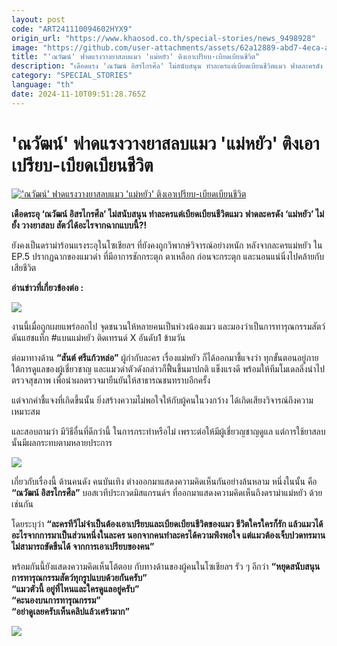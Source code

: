 ```yaml
---
layout: post
code: "ART241110094602HYX9"
origin_url: "https://www.khaosod.co.th/special-stories/news_9498928"
image: "https://github.com/user-attachments/assets/62a12889-abd7-4eca-a608-da09d8596d7c"
title: "'ณวัฒน์' ฟาดแรงวางยาสลบแมว 'แม่หยัว' ติงเอาเปรียบ-เบียดเบียนชีวิต"
description: "เดือดแรง 'ณวัฒน์ อิสรไกรศีล' ไม่สนับสนุน ทำละครแต่เบียดเบียนชีวิตแมว ฟาดละครดัง 'แม่หยัว' ไม่ยั้ง วางยาสลบ สัตว์ได้อะไรจากฉากแบบนี้?!"
category: "SPECIAL_STORIES"
language: "th"
date: 2024-11-10T09:51:28.765Z
---
```


# 'ณวัฒน์' ฟาดแรงวางยาสลบแมว 'แม่หยัว' ติงเอาเปรียบ-เบียดเบียนชีวิต

[!['ณวัฒน์' ฟาดแรงวางยาสลบแมว 'แม่หยัว' ติงเอาเปรียบ-เบียดเบียนชีวิต](https://www.khaosod.co.th/wpapp/uploads/2024/11/nawat101167-8.jpg "'ณวัฒน์' ฟาดแรงวางยาสลบแมว 'แม่หยัว' ติงเอาเปรียบ-เบียดเบียนชีวิต")](https://www.khaosod.co.th/wpapp/uploads/2024/11/nawat101167-8.jpg)

**เดือดระอุ ‘ณวัฒน์ อิสรไกรศีล’ ไม่สนับสนุน ทำละครแต่เบียดเบียนชีวิตแมว** **ฟาดละครดัง ‘แม่หยัว’ ไม่ยั้ง วางยาสลบ สัตว์ได้อะไรจากฉากแบบนี้?!**

ยังคงเป็นดราม่าร้อนแรงระอุในโซเชียลฯ ที่ยังคงถูกวิพากษ์วิจารณ์อย่างหนัก หลังจากละครแม่หยัว ใน EP.5 ปรากฏฉากของแมวดำ ที่มีอาการชักกระตุก ตาเหลือก ก่อนจะกระตุก และนอนแน่นิ่งไปคล้ายกับเสียชีวิต

**อ่านข่าวที่เกี่ยวข้องต่อ :**

[![](https://www.khaosod.co.th/wpapp/uploads/2024/11/nawat101167-10.jpg)](https://www.khaosod.co.th/wpapp/uploads/2024/11/nawat101167-10.jpg)

งานนี้เมื่อถูกเผยแพร่ออกไป จุดชนวนให้หลายคนเป็นห่วงน้องแมว และมองว่าเป็นการทารุณกรรมสัตว์ ดันแฮชแท็ก #แบนแม่หยัว ติดเทรนด์ X อันดับ1 ข้ามวัน

ต่อมาทางด้าน **“สันต์ ศรีแก้วหล่อ”** ผู้กำกับละคร เรื่องแม่หยัว ก็ได้ออกมาชี้แจงว่า ทุกขั้นตอนอยู่ภายใต้การดูแลของผู้เชี่ยวชาญ และแมวดำตัวดังกล่าวก็ฟื้นขึ้นมาปกติ แข็งแรงดี พร้อมให้ทีมโมเดลลิ่งนำไปตรวจสุขภาพ เพื่อนำผลตรวจมายืนยันให้สาธารณชนทราบอีกครั้ง

แต่จากคำชี้แจงที่เกิดขึ้นนั้น ยิ่งสร้างความไม่พอใจให้กับผู้คนในวงกว้าง ได้เกิดเสียงวิจารณ์ถึงความเหมาะสม

และสอบถามว่า มีวิธีอื่นที่ดีกว่านี้ ในการกระทำหรือไม่ เพราะต่อให้มีผู้เชี่ยวญชาญดูแล แต่การใช้ยาสลบนั้นมีผลกระทบตามหลายประการ

[![](https://www.khaosod.co.th/wpapp/uploads/2024/11/nawat101167.jpg)](https://www.khaosod.co.th/wpapp/uploads/2024/11/nawat101167.jpg)

เกี่ยวกับเรื่องนี้ ด้านคนดัง คนบันเทิง ต่างออกมาแสดงความคิดเห็นกันอย่างล้นหลาม หนึ่งในนั้น คือ **“ณวัฒน์ อิสรไกรศีล”** บอสเวทีประกวดมิสแกรนด์ฯ ที่ออกมาแสดงความคิดเห็นถึงดราม่าแม่หยัว ด้วยเช่นกัน

โดยระบุว่า **“ละครทีวีไม่จำเป็นต้องเอาเปรียบและเบียดเบียนชีวิตของแมว ชีวิตใครใครก็รัก แล้วแมวได้อะไรจากการมาเป็นส่วนหนึ่งในละคร นอกจากคนทำละครได้ความพึงพอใจ แต่แมวต้องเจ็บปวดทรมานไม่สามารถขัดขืนได้ จากการเอาเปรียบของคน”**

พร้อมกันนี้ยังแสดงความคิดเห็นโต้ตอบ กับทางด้านของผู้คนในโซเชียลฯ รัว ๆ อีกว่า **“หยุดสนับสนุนการทารุณกรรมสัตว์ทุกรูปแบบด้วยกันครับ”**  
**“แมวตัวนี้ อยู่ที่ไหนและใครดูแลอยู่ครับ”**  
**“คะนองบนการทารุณกรรม”**  
**“อย่าดูเลยครับเห็นคลิปแล้วเศร้ามาก”**

[![](https://www.khaosod.co.th/wpapp/uploads/2024/11/nawat101167-2.jpg)](https://www.khaosod.co.th/wpapp/uploads/2024/11/nawat101167-2.jpg)

